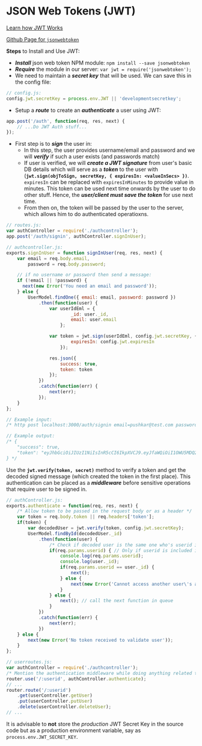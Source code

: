 # JSON Web Tokens (JWT)

[Learn how JWT Works](https://jwt.io/)

[Github Page for `jsonwebtoken`](https://github.com/auth0/node-jsonwebtoken)

**Steps** to Install and Use JWT:

- ***Install*** json web token NPM module: `npm install --save jsonwebtoken`
- ***Require*** the module in our server: `var jwt = require('jsonwebtoken');`
- We need to maintain a ***secret key*** that will be used. We can save this in the config file:

```javascript
// config.js:
config.jwt.secretKey = process.env.JWT || 'developmentsecretkey';
```

- Setup a ***route*** to create an ***authenticate*** a user using JWT:

```javascript
app.post('/auth', function(req, res, next) {
    // ...Do JWT Auth stuff...
});
```

- First step is to ***sign*** the user in: 
  - In this step, the user provides username/email and password and we will ***verify*** if such a user exists (and passwords match)
  - If user is verified, we will ***create a JWT signature*** from user's basic DB details which will serve as a ***token*** to the user with (**`jwt.sign(objToSign, secretKey, { expiresIn: <valueInSecs> })`**. `expiresIn` can be replaced with `expiresInMinutes` to provide value in minutes. This token can be used next time onwards by the user to do other stuff. Hence, the ***user/client must save the token*** for use next time.
  - From then on, the token will be passed by the user to the server, which allows him to do authenticated operatioxns.

```javascript
// routes.js:
var authController = require('./authcontroller');
app.post('/auth/signin', authController.signInUser);

// authcontroller.js:
exports.signInUser = function signInUser(req, res, next) {
	var email = req.body.email,
		password = req.body.password;

	// if no username or password then send a message:
    if (!email || !password) {
      next(new Error('You need an email and password'));
    } else {
    	UserModel.findOne({ email: email, password: password })
    		.then(function(user) {
    			var userIdEml = {
    					_id: user._id,
    					email: user.email
	    			};

	    		var token = jwt.sign(userIdEml, config.jwt.secretKey, { 
	    				expiresIn: config.jwt.expiresIn
	    			});

	    		res.json({
	    			success: true,
	    			token: token
	    		});
    		})
    		.catch(function(err) {
    			next(err);
    		});
    }
};

// Example input:
/* http post localhost:3000/auth/signin email=pushkar@test.com password=mypass */

// Example output:
/* {
    "success": true,
    "token": "eyJhbGciOiJIUzI1NiIsInR5cCI6IkpXVCJ9.eyJfaWQiOiI1OWU5MDQ2NTNjM2RkZTk3MDc5YmYwZTciLCJlbWFpbCI6InB1c2hrYXJAdGVzdC5jb20iLCJpYXQiOjE1MDg1MjQ4NzEsImV4cCI6MTUwOTM4ODg3MX0.libu95Vcwb7b1m5t1dpsT3IQwt2B7pbWYXOofHBxHqE"
} */
```

Use the **`jwt.verify(token, secret)`** method to verify a token and get the decoded signed message (which created the token in the first place). This authentication can be placed as a ***middleware*** before sensitive operations that require user to be signed in.

```javascript
// authController.js:
exports.authenticate = function(req, res, next) {
	/* Allow token to be passed in the request body or as a header */
	var token = req.body.token || req.headers['token'];
	if(token) {
		var decodedUser = jwt.verify(token, config.jwt.secretKey);
		UserModel.findById(decodedUser._id)
			.then(function(user) {
				/* Check if decoded user is the same one who's userid is set in params */
				if(req.params.userid) { // Only if userid is included in params (url)
					console.log(req.params.userid);
					console.log(user._id);
					if(req.params.userid == user._id) {
						next();
					} else {
						next(new Error('Cannot access another user\'s account'));
					}
				} else {
					next(); // call the next function in queue
				}
			})
			.catch(function(err) {
				next(err);
			})
	} else {
		next(new Error('No token received to validate user'));
	}
};

// userroutes.js:
var authController = require('./authcontroller');
/* Mention the authentication middleware while doing anything related to user: */
router.use('/:userid', authController.authenticate);
// ... 
router.route('/:userid')
	.get(userController.getUser)
	.put(userController.putUser)
	.delete(userController.deleteUser);
// ...
```

It is advisable to **not** store the *production* JWT Secret Key in the source code but as a production environment variable, say as `process.env.JWT_SECRET_KEY`.
